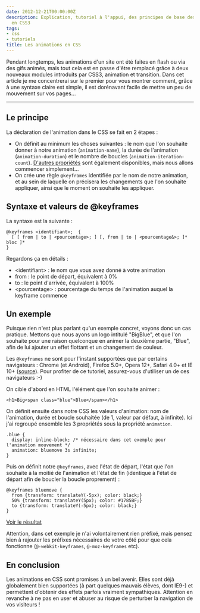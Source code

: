 ```yaml
---
date: 2012-12-21T00:00:00Z
description: Explication, tutoriel à l'appui, des principes de base des animations
  en CSS3
tags:
- css
- tutoriels
title: Les animations en CSS
---
```


Pendant longtemps, les animations d'un site ont été faites en flash ou via des gifs animés, mais tout cela est en passe d'être remplacé grâce à deux nouveaux modules introduits par CSS3, animation et transition. Dans cet article je me concentrerai sur le premier pour vous montrer comment, grâce à une syntaxe claire est simple, il est dorénavant facile de mettre un peu de mouvement sur vos pages...

---

## Le principe

La déclaration de l'animation dans le CSS se fait en 2 étapes&nbsp;:

* On définit au minimum les choses suivantes&nbsp;: le nom que l'on souhaite donner à notre animation (`animation-name`), la durée de l'animation (`animation-duration`) et le nombre de boucles (`animation-iteration-count`). [D'autres propriétés](https://developer.mozilla.org/en-US/docs/CSS/Using_CSS_animations) sont également disponibles, mais nous allons commencer simplement...
* On crée une règle `@keyframes` identifiée par le nom de notre animation, et au sein de laquelle on précisera les changements que l'on souhaite appliquer, ainsi que le moment on souhaite les appliquer.

## Syntaxe et valeurs de @keyframes

La syntaxe est la suivante&nbsp;:

    @keyframes <identifiant>;  {
      [ [ from | to | <pourcentage>; ] [, from | to | <pourcentage&>; ]* bloc ]*
    }

Regardons ça en détails&nbsp;:

* &lt;identifiant&gt;&nbsp;: le nom que vous avez donné à votre animation
* from&nbsp;: le point de départ, équivalent à 0%
* to&nbsp;: le point d'arrivée, équivalent à 100%
* &lt;pourcentage&gt;&nbsp;: pourcentage du temps de l'animation auquel la keyframe commence

## Un exemple

Puisque rien n'est plus parlant qu'un exemple concret, voyons donc un cas pratique. Mettons que nous ayons un logo intitulé "BigBlue", et que l'on souhaite pour une raison quelconque en animer la deuxième partie, "Blue", afin de lui ajouter un effet flottant et un changement de couleur.

<p class="info">Les <code>@keyframes</code> ne sont pour l'instant supportées que par certains navigateurs&nbsp;: Chrome (et Android), Firefox 5.0+, Opera 12+, Safari 4.0+ et IE 10+ (<a href="https://developer.mozilla.org/fr/docs/CSS/@keyframes">source</a>). Pour profiter de ce tutoriel, assurez-vous d'utiliser un de ces navigateurs&nbsp;:-)</p>

On cible d'abord en HTML l'élément que l'on souhaite animer&nbsp;:

    <h1>Big<span class="blue">Blue</span></h1>

On définit ensuite dans notre CSS les valeurs d'animation: nom de l'animation, durée et boucle souhaitée (de 1, valeur par défaut, à infinite). Ici j'ai regroupé ensemble les 3 propriétés sous la propriété `animation`.

    .blue {
      display: inline-block; /* nécessaire dans cet exemple pour l'animation mouvement */
      animation: bluemove 3s infinite;
    }

Puis on définit notre `@keyframes`, avec l'état de départ, l'état que l'on souhaite à la moitié de l'animation et l'état de fin (identique à l'état de départ afin de boucler la boucle proprement)&nbsp;:

    @keyframes bluemove {
      from {transform: translateY(-5px); color: black;}
      50% {transform: translateY(5px); color: #1785BF;}
      to {transform: translateY(-5px); color: black;}
    }

<p class="demo"><a href="/demos/animations-css3.html">Voir le résultat</a></p>

Attention, dans cet exemple je n'ai volontairement rien préfixé, mais pensez bien à rajouter les préfixes nécessaires de votre côté pour que cela fonctionne (`@-webkit-keyframes`, `@-moz-keyframes` etc).

## En conclusion

Les animations en CSS sont promises à un bel avenir. Elles sont déjà globalement bien supportées (à part quelques mauvais élèves, dont IE9-) et permettent d'obtenir des effets parfois vraiment sympathiques. Attention en revanche à ne pas en user et abuser au risque de perturber la navigation de vos visiteurs !
